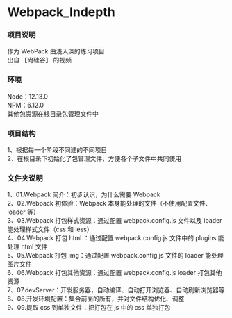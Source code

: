 # Webpack_Indepth

### 项目说明

作为 WebPack 由浅入深的练习项目  
出自 【尙硅谷】 的视频

### 环境

Node：12.13.0  
NPM：6.12.0  
其他包资源在根目录包管理文件中

### 项目结构

1、根据每一个阶段不同建的不同项目  
2、在根目录下初始化了包管理文件，方便各个子文件中共同使用

### 文件夹说明

1、01.Webpack 简介：初步认识，为什么需要 Webpack  
2、02.Webpack 初体验：Webpack 本身能处理的文件（不使用配置文件、loader 等）  
3、03.Webpack 打包样式资源：通过配置 webpack.config.js 文件以及 loader 能处理样式文件（css 和 less）  
4、04.Webpack 打包 html ：通过配置 webpack.config.js 文件中的 plugins 能处理 html 文件  
5、05.Webpack 打包 img：通过配置 webpack.config.js 文件的 loader 能处理图片文件  
6、06.Webpack 打包其他资源：通过配置 webpack.config.js loader 打包其他资源  
7、07.devServer：开发服务器，自动编译、自动打开浏览器、自动刷新浏览器等  
8、08.开发环境配置：集合前面的所有，并对文件结构优化、调整  
9、09.提取 css 到单独文件：把打包在 js 中的 css 单独打包

